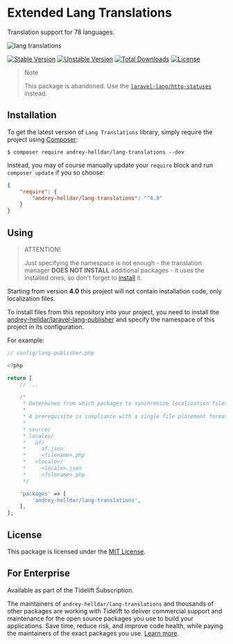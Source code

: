# Extended Lang Translations

Translation support for 78 languages.

![lang translations](https://user-images.githubusercontent.com/10347617/40197728-f289d00c-5a1c-11e8-877a-7ac379ceb4a2.png)

[![Stable Version][badge_stable]][link_packagist]
[![Unstable Version][badge_unstable]][link_packagist]
[![Total Downloads][badge_downloads]][link_packagist]
[![License][badge_license]][link_license]

> Note
> 
> This package is abandoned. Use the [`laravel-lang/http-statuses`](https://github.com/Laravel-Lang/http-statuses) instead.


## Installation

To get the latest version of `Lang Translations` library, simply require the project using [Composer](https://getcomposer.org):

```
$ composer require andrey-helldar/lang-translations --dev
```

Instead, you may of course manually update your `require` block and run `composer update` if you so choose:

```json
{
    "require": {
        "andrey-helldar/lang-translations": "^4.0"
    }
}
```

## Using

> ATTENTION!
>
> Just specifying the namespace is not enough - the translation manager **DOES NOT INSTALL** additional packages - it uses the installed ones, so don't forget to [install](#installation) it.

Starting from version **4.0** this project will not contain installation code, only localization files.

To install files from this repository into your project, you need to install the [andrey-helldar/laravel-lang-publisher](https://github.com/andrey-helldar/laravel-lang-publisher)
and specify the namespace of this project in its configuration.

For example:

```php
// config/lang-publisher.php

<?php

return [
    // ...

    /*
     * Determines from which packages to synchronize localization files.
     *
     * A prerequisite is compliance with a single file placement format:
     *
     * source/
     * locales/
     *   af/
     *     af.json
     *     <filename>.php
     *   <locale>/
     *     <locale>.json
     *     <filename>.php
     */

    'packages' => [
        'andrey-helldar/lang-translations',
    ],
];
```

## License

This package is licensed under the [MIT License](LICENSE).


## For Enterprise

Available as part of the Tidelift Subscription.

The maintainers of `andrey-helldar/lang-translations` and thousands of other packages are working with Tidelift to deliver commercial support and maintenance for the open source packages you use to build your applications. Save time, reduce risk, and improve code health, while paying the maintainers of the exact packages you use. [Learn more](https://tidelift.com/subscription/pkg/packagist-andrey-helldar-lang-translations?utm_source=packagist-andrey-helldar-lang-translations&utm_medium=referral&utm_campaign=enterprise&utm_term=repo).



[badge_stable]:     https://img.shields.io/github/v/release/andrey-helldar/lang-translations?label=stable&style=flat-square

[badge_unstable]:   https://img.shields.io/badge/unstable-dev--main-orange?style=flat-square

[badge_downloads]:  https://img.shields.io/packagist/dt/andrey-helldar/lang-translations.svg?style=flat-square

[badge_license]:    https://img.shields.io/packagist/l/andrey-helldar/lang-translations.svg?style=flat-square

[link_packagist]:   https://packagist.org/packages/andrey-helldar/lang-translations

[link_license]:     LICENSE
